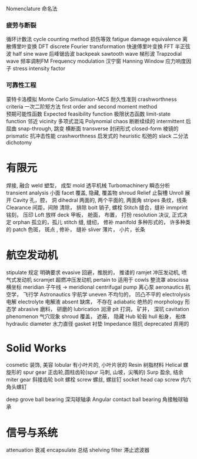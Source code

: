 Nomenclature 命名法
### 疲劳与断裂
循环计数法 cycle counting method 
损伤等效 fatigue damage equivalence 
离散傅里叶变换 DFT discrete Fourier transformation 
快速傅里叶变换 FFT
半正弦波 half sine wave 
后峰锯齿波 backpeak sawtooth wave 
梯形波 Trapzodial wave 
频率调制FM Frequency modulation 
汉宁窗 Hanning Window
应力响度因子 stress intensity factor 

### 可靠性工程
蒙特卡洛模拟 Monte Carlo Simulation-MCS 
耐久性准则 crashworthness criteria 
一次二阶矩方法 first order and second moment method  
预期可能性函数 Expected feasibility function
极限状态函数 limit-state function 
邻近 vicinity 
多项式混沌 Polynomial chaos
断断续续的 intermittent 
后屈曲 snap-through, 跳变
横断面 transverse 
封闭形式 closed-form 
棱镜的 prismatic
抗冲击性能 crashworthness 
启发式的 heuristic 
松弛的   slack
二分法 dichotomy 

# 有限元
焊接, 融合 weld 
塑型， 成型 mold 
透平机械 Turbomachinery
瞬态分析 transient analysis 
小面 facet
覆盖, 隐藏, 覆盖物 shroud 
Relief  止裂槽 
Unroll 展开 
Cavity 孔，腔， 洞 
dihedral  两面的, 两个平面的, 两面角
stripes 条纹，线条 
Clearance  间距，间隙  清除， 排除
bolt     销子, 螺栓
Stitch   缝合，缝补
immprint 铭刻， 压印 
Loft 放样
deck 甲板， 舱面， 布置， 打扮 
resolution 决议, 正式决定
orphan  孤立的，孤儿
stitch    缝, 缝纫， 修补
manifold 多种形式的， 许多种类的
patch 色斑， 斑点 ,  修补， 缝补
sliver 薄片， 小片，长条
# 航空发动机
stipulate  规定 明确要求
evasive   回避，推脱的， 推诿的
ramjet    冲压发动机, 喷气式发动机
scramjet 超燃冲压发动机
pertain to 适用于 
cowls  整流罩
abscissa 横坐标
meridian 子午线 -> meridional 
centrifugal pump 离心泵
aeronautics 航空学， 飞行学
Astronautics 宇航学
uneven  不均匀的， 凹凸不平的
electrolysis 电解 electrolyte 电解液
absent 缺席， 不存在
adiabatic 绝热的
morphology 形态学
abrasive 磨料， 研磨的
lubrication 润滑 
pit 打洞， 矿井， 深坑
cavitation phenomenon 气穴现象
shroud 覆盖， 遮蔽， 隐藏
Hub 轮毂
hull 船身， 船体
hydraulic diameter 水力直径
gasket 衬垫
Impedance 阻抗
deprecated  弃用的

# Solid Works 
cosmetic 装饰, 美容
lobular 有小叶片的, 小叶片状的
Resin 树脂材料 
Helical 螺旋形的
spur gear 正齿轮,圆柱齿轮(spur 马刺, 山坡，尖嘴的)
Surp 盈余, 结余
miter gear 斜接齿轮
bolt 螺栓
screw 螺丝, 螺丝钉
socket head cap screw 内六角头螺钉

deep grove ball bearing 深沟球轴承
Angular contact ball bearing 角接触球轴承


# 信号与系统

attenuation 衰减
encapsulate 总结
shelving filter 滞止滤波器

